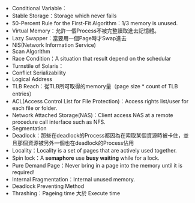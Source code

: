 * Conditional Variable：
* Stable Storage：Storage which never fails
* 50-Percent Rule for the First-Fit Algorithm：1/3 memory is unused.
* Virtual Memory：允許一個Process不被完整讀取進去記憶體。
* Lazy Swapper：當要用一個Page時才Swap進去
* NIS(Network Information Service)
* Scan Algorithm
* Race Condition：A situation that result depend on the schedular
* Turnstile of Solaris：
* Conflict Serializability
* Logical Address
* TLB Reach：從TLB所可取得的memory量（page size * count of TLB entries）
* ACL(Access Control List for File Protection)：Access rights list/user for each file or folder.
* Network Attached Storage(NAS)：Client access NAS at a remote procedure call interface such as NFS.
* Segmentation
* Deadlock：那些在deadlock的Process都因為在索取某個資源時被卡住，並且那個資源被另外一個也在deadlock的Process佔用
* Locality：Locality is a set of pages that are actively used together.
* Spin lock：A **semaphore** use **busy waiting** while for a lock.
* Pure Demand Page：Never bring in a page into the memory until it is required!
* Internal Fragmentation：Internal unused memory.
* Deadlock Preventing Method
* Thrashing：Pageing time 大於 Execute time

